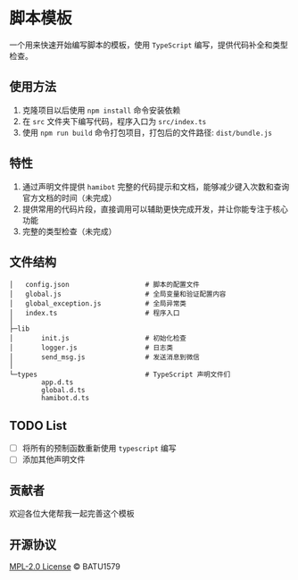 # 脚本模板

一个用来快速开始编写脚本的模板，使用 `TypeScript` 编写，提供代码补全和类型检查。

## 使用方法

1. 克隆项目以后使用 `npm install` 命令安装依赖
2. 在 `src` 文件夹下编写代码，程序入口为 `src/index.ts`
3. 使用 `npm run build` 命令打包项目，打包后的文件路径: `dist/bundle.js`

## 特性

1. 通过声明文件提供 `hamibot` 完整的代码提示和文档，能够减少键入次数和查询官方文档的时间（未完成）
2. 提供常用的代码片段，直接调用可以辅助更快完成开发，并让你能专注于核心功能
3. 完整的类型检查（未完成）

## 文件结构

```shell
│   config.json                   # 脚本的配置文件
│   global.js                     # 全局变量和验证配置内容
│   global_exception.js           # 全局异常类
│   index.ts                      # 程序入口
│
├─lib
│       init.js                   # 初始化检查
│       logger.js                 # 日志类
│       send_msg.js               # 发送消息到微信
│
└─types                           # TypeScript 声明文件们
        app.d.ts
        global.d.ts
        hamibot.d.ts
```

## TODO List

- [ ] 将所有的预制函数重新使用 `typescript` 编写
- [ ] 添加其他声明文件

## 贡献者

欢迎各位大佬帮我一起完善这个模板

## 开源协议

[MPL-2.0 License](./LICENSE) © BATU1579
